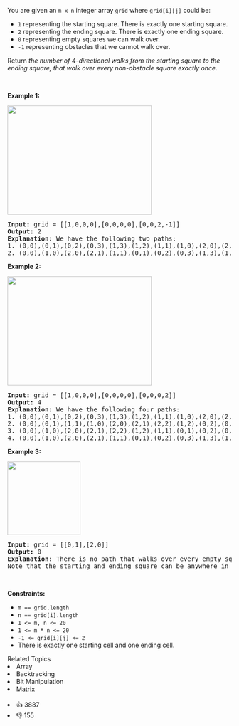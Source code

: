 <p>You are given an <code>m x n</code> integer array <code>grid</code> where <code>grid[i][j]</code> could be:</p>

<ul> 
 <li><code>1</code> representing the starting square. There is exactly one starting square.</li> 
 <li><code>2</code> representing the ending square. There is exactly one ending square.</li> 
 <li><code>0</code> representing empty squares we can walk over.</li> 
 <li><code>-1</code> representing obstacles that we cannot walk over.</li> 
</ul>

<p>Return <em>the number of 4-directional walks from the starting square to the ending square, that walk over every non-obstacle square exactly once</em>.</p>

<p>&nbsp;</p> 
<p><strong class="example">Example 1:</strong></p> 
<img alt="" src="https://assets.leetcode.com/uploads/2021/08/02/lc-unique1.jpg" style="width: 324px; height: 245px;" /> 
<pre>
<strong>Input:</strong> grid = [[1,0,0,0],[0,0,0,0],[0,0,2,-1]]
<strong>Output:</strong> 2
<strong>Explanation:</strong> We have the following two paths: 
1. (0,0),(0,1),(0,2),(0,3),(1,3),(1,2),(1,1),(1,0),(2,0),(2,1),(2,2)
2. (0,0),(1,0),(2,0),(2,1),(1,1),(0,1),(0,2),(0,3),(1,3),(1,2),(2,2)
</pre>

<p><strong class="example">Example 2:</strong></p> 
<img alt="" src="https://assets.leetcode.com/uploads/2021/08/02/lc-unique2.jpg" style="width: 324px; height: 245px;" /> 
<pre>
<strong>Input:</strong> grid = [[1,0,0,0],[0,0,0,0],[0,0,0,2]]
<strong>Output:</strong> 4
<strong>Explanation:</strong> We have the following four paths: 
1. (0,0),(0,1),(0,2),(0,3),(1,3),(1,2),(1,1),(1,0),(2,0),(2,1),(2,2),(2,3)
2. (0,0),(0,1),(1,1),(1,0),(2,0),(2,1),(2,2),(1,2),(0,2),(0,3),(1,3),(2,3)
3. (0,0),(1,0),(2,0),(2,1),(2,2),(1,2),(1,1),(0,1),(0,2),(0,3),(1,3),(2,3)
4. (0,0),(1,0),(2,0),(2,1),(1,1),(0,1),(0,2),(0,3),(1,3),(1,2),(2,2),(2,3)
</pre>

<p><strong class="example">Example 3:</strong></p> 
<img alt="" src="https://assets.leetcode.com/uploads/2021/08/02/lc-unique3-.jpg" style="width: 164px; height: 165px;" /> 
<pre>
<strong>Input:</strong> grid = [[0,1],[2,0]]
<strong>Output:</strong> 0
<strong>Explanation:</strong> There is no path that walks over every empty square exactly once.
Note that the starting and ending square can be anywhere in the grid.
</pre>

<p>&nbsp;</p> 
<p><strong>Constraints:</strong></p>

<ul> 
 <li><code>m == grid.length</code></li> 
 <li><code>n == grid[i].length</code></li> 
 <li><code>1 &lt;= m, n &lt;= 20</code></li> 
 <li><code>1 &lt;= m * n &lt;= 20</code></li> 
 <li><code>-1 &lt;= grid[i][j] &lt;= 2</code></li> 
 <li>There is exactly one starting cell and one ending cell.</li> 
</ul>

<div><div>Related Topics</div><div><li>Array</li><li>Backtracking</li><li>Bit Manipulation</li><li>Matrix</li></div></div><br><div><li>👍 3887</li><li>👎 155</li></div>
